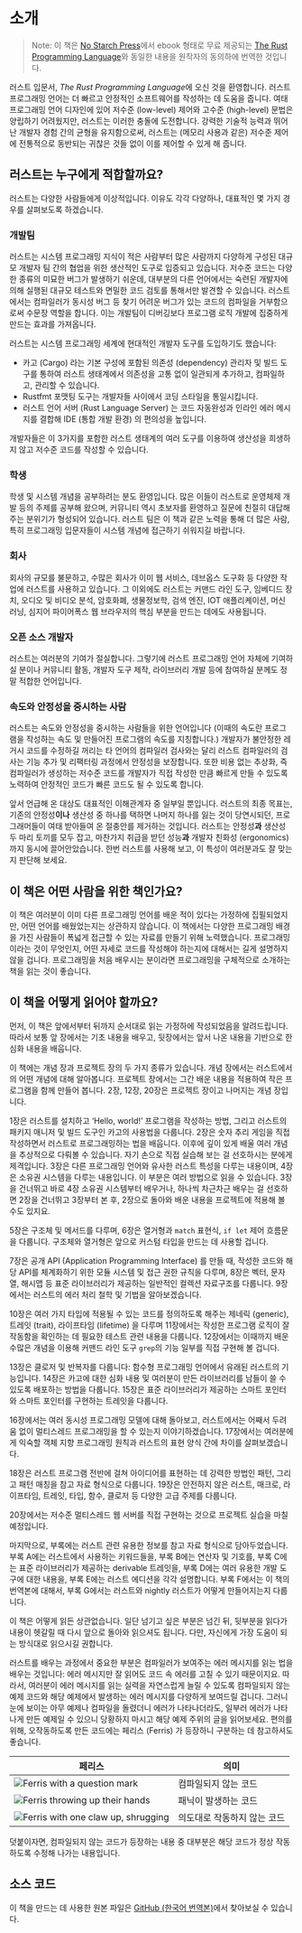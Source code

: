 # 소개

> Note: 이 책은 [No Starch Press][nsp]에서 ebook 형태로
> 무료 제공되는 [The Rust Programming Language][nsprust]와
> 동일한 내용을 원작자의 동의하에 번역한 것입니다.

[nsprust]: https://nostarch.com/rust-programming-language-2nd-edition
[nsp]: https://nostarch.com/

러스트 입문서, *The Rust Programming Language*에 오신 것을 환영합니다.
러스트 프로그래밍 언어는 더 빠르고 안정적인 소프트웨어를 작성하는 데 도움을
줍니다. 여태 프로그래밍 언어 디자인에 있어 저수준 (low-level) 제어와 고수준
(high-level) 문법은 양립하기 어려웠지만, 러스트는 이러한 충돌에 도전합니다.
강력한 기술적 능력과 뛰어난 개발자 경험 간의 균형을 유지함으로써, 러스트는
(메모리 사용과 같은) 저수준 제어에 전통적으로 동반되는 귀찮은 것들
없이 이를 제어할 수 있게 해 줍니다.

## 러스트는 누구에게 적합할까요?

러스트는 다양한 사람들에게 이상적입니다. 이유도 각각 다양하나,
대표적인 몇 가지 경우를 살펴보도록 하겠습니다.

### 개발팀

러스트는 시스템 프로그래밍 지식이 적은 사람부터 많은 사람까지 다양하게
구성된 대규모 개발자 팀 간의 협업을 위한 생산적인 도구로 입증되고
있습니다. 저수준 코드는 다양한 종류의 미묘한 버그가 발생하기 쉬운데,
대부분의 다른 언어에서는 숙련된 개발자에 의해 실행된 대규모 테스트와
면밀한 코드 검토를 통해서만 발견할 수 있습니다. 러스트에서는 컴파일러가
동시성 버그 등 찾기 어려운 버그가 있는 코드의 컴파일을 거부함으로써
수문장 역할을 합니다. 이는 개발팀이 디버깅보다 프로그램 로직 개발에
집중하게 만드는 효과를 가져옵니다.

러스트는 시스템 프로그래밍 세계에 현대적인 개발자 도구를 도입하기도 했습니다:

* 카고 (Cargo) 라는 기본 구성에 포함된 의존성 (dependency) 관리자 및 빌드
  도구를 통하여 러스트 생태계에서 의존성을 고통 없이 일관되게 추가하고,
  컴파일하고, 관리할 수 있습니다.
* Rustfmt 포맷팅 도구는 개발자들 사이에서 코딩 스타일을
  통일시킵니다.
* 러스트 언어 서버 (Rust Language Server) 는 코드 자동완성과
  인라인 에러 메시지를 결합해 IDE (통합 개발 환경) 의 편의성을 높입니다.

개발자들은 이 3가지를 포함한 러스트 생태계의 여러 도구를 이용하여
생산성을 희생하지 않고 저수준 코드를 작성할 수 있습니다.

### 학생

학생 및 시스템 개념을 공부하려는 분도 환영입니다.
많은 이들이 러스트로 운영체제 개발 등의 주제를 공부해 왔으며,
커뮤니티 역시 초보자를 환영하고 질문에 친절히 대답해 주는
분위기가 형성되어 있습니다. 러스트 팀은 이 책과 같은 노력을 통해
더 많은 사람, 특히 프로그래밍 입문자들이 시스템 개념에 접근하기
쉬워지길 바랍니다.

### 회사

회사의 규모를 불문하고, 수많은 회사가 이미 웹 서비스,
데브옵스 도구화 등 다양한 작업에 러스트를 사용하고 있습니다.
그 이외에도 러스트는 커맨드 라인 도구, 임베디드 장치, 오디오 및 비디오 분석,
암호화폐, 생물정보학, 검색 엔진, IOT 애플리케이션, 머신 러닝,
심지어 파이어폭스 웹 브라우저의 핵심 부분을 만드는 데에도 사용됩니다.

### 오픈 소스 개발자

러스트는 여러분의 기여가 절실합니다.
그렇기에 러스트 프로그래밍 언어 자체에 기여하실 분이나 커뮤니티 활동,
개발자 도구 제작, 라이브러리 개발 등에 참여하실 분께도 정말 적합한 언어입니다.

### 속도와 안정성을 중시하는 사람

러스트는 속도와 안정성을 중시하는 사람들을 위한 언어입니다
(이때의 속도란 프로그램을 작성하는 속도 및 만들어진 프로그램의
속도를 지칭합니다.) 개발자가 불안정한 레거시 코드를 수정하길 꺼리는
타 언어의 컴파일러 검사와는 달리 러스트 컴파일러의 검사는
기능 추가 및 리팩터링 과정에서 안정성을 보장합니다.
또한 비용 없는 추상화, 즉 컴파일러가 생성하는 저수준 코드를
개발자가 직접 작성한 만큼 빠르게 만들 수 있도록 노력하여
안정적인 코드가 빠른 코드도 될 수 있도록 합니다.

앞서 언급해 온 대상도 대표적인 이해관계자 중 일부일 뿐입니다. 러스트의 최종 목표는,
기존의 안정성**이나** 생산성 중 하나를 택하면 나머지 하나를 잃는 것이 당연시되던, 프로그래머들이
여태 받아들여 온 절충안를 제거하는 것입니다. 러스트는 안정성**과**  생산성 두 마리 토끼를 모두 잡고,
마찬가지 취급을 받던 성능**과** 개발자 친화성 (ergonomics) 까지 동시에 끌어안았습니다.
한번 러스트를 사용해 보고, 이 특성이 여러분과도 잘 맞는지 판단해 보세요.

## 이 책은 어떤 사람을 위한 책인가요?

이 책은 여러분이 이미 다른 프로그래밍 언어를 배운 적이 있다는 가정하에
집필되었지만, 어떤 언어를 배웠었는지는 상관하지 않습니다. 이 책에서는 다양한
프로그래밍 배경을 가진 사람들이 폭넓게 접근할 수 있는 자료를 만들기 위해
노력했습니다. 프로그래밍이라는 것이 무엇인지, 어떤 자세로 코드를 작성해야
하는지에 대해서는 길게 설명하지 않을 겁니다. 프로그래밍을 처음 배우시는 분이라면
프로그래밍을 구체적으로 소개하는 책을 읽는 것이 좋습니다.

## 이 책을 어떻게 읽어야 할까요?

먼저, 이 책은 앞에서부터 뒤까지 순서대로
읽는 가정하에 작성되었음을 알려드립니다.
따라서 보통 앞 장에서는 기초 내용을 배우고,
뒷장에서는 앞서 나온 내용을 기반으로 한 심화 내용을 배웁니다.

이 책에는 개념 장과 프로젝트 장의 두 가지 종류가 있습니다. 개념
장에서는 러스트에서의 어떤 개념에 대해 알아봅니다. 프로젝트 장에서는
그간 배운 내용을 적용하여 작은 프로그램을 함께 만들어 봅니다. 2장,
12장, 20장은 프로젝트 장이고 나머지는 개념 장입니다.

1장은 러스트를 설치하고 ‘Hello, world!’ 프로그램을 작성하는 방법,
그리고 러스트의 패키지 매니저 및 빌드 도구인 카고의 사용법을 다룹니다.
2장은 숫자 추리 게임을 직접 작성하면서 러스트로 프로그래밍하는 법을 배웁니다.
이후에 깊이 있게 배울 여러 개념을 추상적으로 다뤄볼 수 있습니다.
자기 손으로 직접 실습해 보는 걸 선호하시는 분에게 제격입니다.
3장은 다른 프로그래밍 언어와 유사한 러스트 특성을 다루는 내용이며,
4장은 소유권 시스템을 다루는 내용입니다.
이 부분은 여러 방법으로 읽을 수 있습니다.
3장을 건너뛰고 바로 4장 소유권 시스템부터 배우거나,
하나씩 차근차근 배우는 걸 선호하면 2장을 건너뛰고 3장부터 본 후,
2장으로 돌아와 배운 내용을 프로젝트에 적용해 볼 수도 있지요.

5장은 구조체 및 메서드를 다루며,
6장은 열거형과 `match` 표현식, `if let` 제어 흐름문을 다룹니다.
구조체와 열거형은 앞으로 커스텀 타입을 만드는 데 사용할 겁니다.

7장은 공개 API (Application Programming Interface) 를 만들 때,
작성한 코드와 해당 API를 체계화하기 위한 모듈 시스템 및 접근 권한 규칙을 다루며,
8장은 벡터, 문자열, 해시맵 등 표준 라이브러리가
제공하는 일반적인 컬렉션 자료구조를 다룹니다.
9장에서는 러스트의 에러 처리 철학 및 기법을 알아보겠습니다.

10장은 여러 가지 타입에 적용될 수 있는 코드를 정의하도록 해주는
제네릭 (generic), 트레잇 (trait), 라이프타임 (lifetime) 을 다루며
11장에서는 작성한 프로그램 로직이 잘 작동함을
확인하는 데 필요한 테스트 관련 내용을 다룹니다.
12장에서는 이때까지 배운 수많은 개념을 이용해
커맨드 라인 도구 `grep`의 기능 일부를
직접 구현해 볼 겁니다.

13장은 클로저 및 반복자를 다룹니다: 함수형 프로그래밍 언어에서 유래된
러스트의 기능입니다. 14장은 카고에 대한 심화 내용 및 여러분이 만든
라이브러리를 남들이 쓸 수 있도록 배포하는 방법을 다룹니다.
15장은 표준 라이브러리가 제공하는 스마트 포인터와
스마트 포인터를 구현하는 트레잇을 다룹니다.

16장에서는 여러 동시성 프로그래밍 모델에 대해 돌아보고, 러스트에서는
어째서 두려움 없이 멀티스레드 프로그래밍을 할 수 있는지 이야기하겠습니다.
17장에서는 여러분에게 익숙할 객체 지향 프로그래밍 원칙과
러스트의 표현 양식 간에 차이를 살펴보겠습니다.

18장은 러스트 프로그램 전반에 걸쳐 아이디어를 표현하는 데 강력한
방법인 패턴, 그리고 패턴 매칭을 참고 자료 형식으로 다룹니다.
19장은 안전하지 않은 러스트, 매크로, 라이프타임, 트레잇, 타입, 함수,
클로저 등 다양한 고급 주제를 다룹니다.

20장에서는 저수준 멀티스레드 웹 서버를 직접 구현하는 것으로
프로젝트 실습을 마칠 예정입니다.

마지막으로, 부록에는 러스트 관련 유용한 정보를 참고 자료
형식으로 담아두었습니다. 부록 A에는 러스트에서 사용하는 키워드들을,
부록 B에는 연산자 및 기호를, 부록 C에는 표준 라이브러리가
제공하는 derivable 트레잇을, 부록 D에는 여러 유용한 개발 도구에 대한 내용을,
부록 E에는 러스트 에디션을 각각 설명합니다. 부록 F에서는
이 책의 번역본에 대해서, 부록 G에서는 러스트와 nightly 러스트가
어떻게 만들어지는지 다룹니다.

이 책은 어떻게 읽든 상관없습니다. 일단 넘기고 싶은 부분은 넘긴 뒤,
뒷부분을 읽다가 내용이 헷갈릴 때 다시 앞으로 돌아와 읽으셔도 됩니다.
다만, 자신에게 가장 도움이 되는 방식대로 읽으시길 권합니다.

<span id="ferris"></span>

러스트를 배우는 과정에서 중요한 부분은 컴파일러가 보여주는 에러 메시지를 읽는 법을
배우는 것입니다: 에러 메시지만 잘 읽어도 코드 속 에러를 고칠 수 있기 때문이지요.
따라서, 여러분이 에러 메시지를 읽는 실력을 자연스럽게 늘릴 수 있도록 컴파일되지
않는 예제 코드와 해당 예제에서 발생하는 에러 메시지를 다양하게 보여드릴 겁니다.
그러니 눈에 보이는 아무 예제나 컴파일을 돌렸더니 에러가 나타나더라도,
일부러 에러가 나타나게 만든 예제일 수 있으니 당황하지 마시고 해당 예제 주위의 글을 읽어보세요.
편의를 위해, 오작동하도록 만든 코드에는 페리스 (Ferris) 가 등장하니 구분하는 데 참고하셔도 좋습니다.

| 페리스                                                                                                           | 의미                                          |
|------------------------------------------------------------------------------------------------------------------|---------------------------|
| <img src="img/ferris/does_not_compile.svg" class="ferris-explain" alt="Ferris with a question mark"/>            | 컴파일되지 않는 코드        |
| <img src="img/ferris/panics.svg" class="ferris-explain" alt="Ferris throwing up their hands"/>                   | 패닉이 발생하는 코드        |
| <img src="img/ferris/not_desired_behavior.svg" class="ferris-explain" alt="Ferris with one claw up, shrugging"/> | 의도대로 작동하지 않는 코드 |

덧붙이자면, 컴파일되지 않는 코드가 등장하는 내용 중 대부분은
해당 코드가 정상 작동하도록 수정해 나가는 내용입니다.

## 소스 코드

이 책을 만드는 데 사용한 원본 파일은
[GitHub (한국어 번역본)][translated_book]에서 찾아보실 수 있습니다.

[translated_book]: https://github.com/rust-kr/doc.rust-kr.org/tree/master/src

